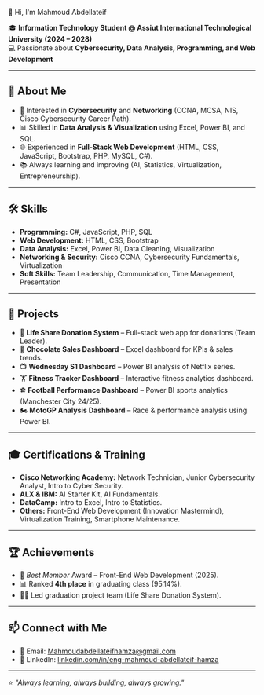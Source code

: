 
👋 Hi, I'm Mahmoud Abdellateif 

🎓 **Information Technology Student @ Assiut International Technological University (2024 – 2028)**  
💻 Passionate about **Cybersecurity, Data Analysis, Programming, and Web Development**  

---

## 🚀 About Me
- 🔐 Interested in **Cybersecurity** and **Networking** (CCNA, MCSA, NIS, Cisco Cybersecurity Career Path).  
- 📊 Skilled in **Data Analysis & Visualization** using Excel, Power BI, and SQL.  
- 🌐 Experienced in **Full-Stack Web Development** (HTML, CSS, JavaScript, Bootstrap, PHP, MySQL, C#).  
- 📚 Always learning and improving (AI, Statistics, Virtualization, Entrepreneurship).  

---

## 🛠️ Skills
- **Programming:** C#, JavaScript, PHP, SQL  
- **Web Development:** HTML, CSS, Bootstrap  
- **Data Analysis:** Excel, Power BI, Data Cleaning, Visualization  
- **Networking & Security:** Cisco CCNA, Cybersecurity Fundamentals, Virtualization  
- **Soft Skills:** Team Leadership, Communication, Time Management, Presentation  

---

## 📂 Projects
- 🌟 **Life Share Donation System** – Full-stack web app for donations (Team Leader).  
- 🍫 **Chocolate Sales Dashboard** – Excel dashboard for KPIs & sales trends.  
- 📺 **Wednesday S1 Dashboard** – Power BI analysis of Netflix series.  
- 🏋️ **Fitness Tracker Dashboard** – Interactive fitness analytics dashboard.  
- ⚽ **Football Performance Dashboard** – Power BI sports analytics (Manchester City 24/25).  
- 🏍️ **MotoGP Analysis Dashboard** – Race & performance analysis using Power BI.  

---

## 🎓 Certifications & Training
- **Cisco Networking Academy:** Network Technician, Junior Cybersecurity Analyst, Intro to Cyber Security.  
- **ALX & IBM:** AI Starter Kit, AI Fundamentals.  
- **DataCamp:** Intro to Excel, Intro to Statistics.  
- **Others:** Front-End Web Development (Innovation Mastermind), Virtualization Training, Smartphone Maintenance.  

---

## 🏆 Achievements
- 🥇 *Best Member* Award – Front-End Web Development (2025).  
- 📊 Ranked **4th place** in graduating class (95.14%).  
- 👨‍💻 Led graduation project team (Life Share Donation System).  

---

## 📫 Connect with Me
- 📧 Email: [Mahmoudabdellateifhamza@gmail.com](mailto:Mahmoudabdellateifhamza@gmail.com)  
- 💼 LinkedIn: [linkedin.com/in/eng-mahmoud-abdellateif-hamza](https://www.linkedin.com/in/eng-mahmoud-abdellateif-hamza/)  

---

⭐️ *"Always learning, always building, always growing."*  

<!--
**mahmoudabdellateifhamza/mahmoudabdellateifhamza** is a ✨ _special_ ✨ repository because its `README.md` (this file) appears on your GitHub profile.

Here are some ideas to get you started:

- 🔭 I’m currently working on ...
- 🌱 I’m currently learning ...
- 👯 I’m looking to collaborate on ...
- 🤔 I’m looking for help with ...
- 💬 Ask me about ...
- 📫 How to reach me: ...
- 😄 Pronouns: ...
- ⚡ Fun fact: ...
-->
